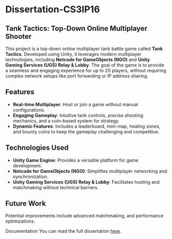 # Dissertation-CS3IP16

## Tank Tactics: Top-Down Online Multiplayer Shooter

This project is a top-down online multiplayer tank battle game called **Tank Tactics**. Developed using Unity, it leverages modern multiplayer technologies, including **Netcode for GameObjects (NGO)** and **Unity Gaming Services (UGS) Relay & Lobby**. The goal of the game is to provide a seamless and engaging experience for up to 20 players, without requiring complex network setups like port forwarding or IP address sharing.

## Features
- **Real-time Multiplayer**: Host or join a game without manual configurations.
- **Engaging Gameplay**: Intuitive tank controls, precise shooting mechanics, and a coin-based system for strategy.
- **Dynamic Features**: Includes a leaderboard, mini-map, healing zones, and bounty coins to keep the gameplay challenging and competitive.
  
## Technologies Used
- **Unity Game Engine**: Provides a versatile platform for game development.
- **Netcode for GameObjects (NGO)**: Simplifies multiplayer networking and synchronization.
- **Unity Gaming Services (UGS) Relay & Lobby**: Facilitates hosting and matchmaking without technical barriers.

## Future Work
Potential improvements include advanced matchmaking, and performance optimizations.

Documentation
You can read the full dissertation [here](./Dissertation_CS3IP16.pdf).
